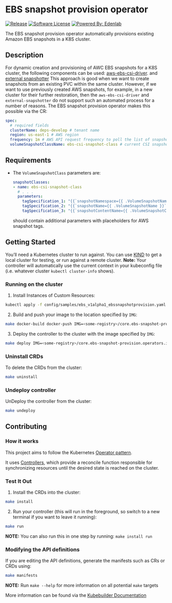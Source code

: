 # EBS snapshot provision operator

[![Release](https://img.shields.io/github/v/release/edenlabllc/ebs-snapshot-provision.operators.infra.svg?style=for-the-badge)](https://github.com/edenlabllc/ebs-snapshot-provision.operators.infra/releases/latest)
[![Software License](https://img.shields.io/github/license/edenlabllc/ebs-snapshot-provision.operators.infra.svg?style=for-the-badge)](LICENSE)
[![Powered By: Edenlab](https://img.shields.io/badge/powered%20by-edenlab-8A2BE2.svg?style=for-the-badge)](https://edenlab.io)

The EBS snapshot provision operator automatically provisions existing Amazon EBS snapshots in a K8S cluster.

## Description

For dynamic creation and provisioning of AWC EBS snapshots for a K8S cluster, the following components can be
used: [aws-ebs-csi-driver](https://github.com/kubernetes-sigs/aws-ebs-csi-driver/tree/master/examples/kubernetes/snapshot).
and [external snapshotter](https://github.com/kubernetes-csi/external-snapshotter)
This approach is good when we want to create snapshots from an existing PVC within the same cluster.
However, if we want to use previously created AWS snapshots, for example, in a new cluster for their further
restoration,
then the `aws-ebs-csi-driver` and `external-snapshotter` do not support such an automated process for a number of
reasons.
The EBS snapshot provision operator makes this possible via the CR:

```yaml
spec:
  # required fields
  clusterName: deps-develop # tenant name
  region: us-east-1 # AWS region
  frequency: 1m # AWS API request frequency to poll the list of snapshots
  volumeSnapshotClassName: ebs-csi-snapshot-class # current CSI snapshot class name
```

## Requirements

* The `VolumeSnapshotClass` parameters are:
  ```yaml
  snapshotClasses:
  - name: ebs-csi-snapshot-class
    # . . .
    parameters:
      tagSpecification_1: "{{`snapshotNamespace={{ .VolumeSnapshotNamespace }}`}}"
      tagSpecification_2: "{{`snapshotName={{ .VolumeSnapshotName }}`}}"
      tagSpecification_3: "{{`snapshotContentName={{ .VolumeSnapshotContentName }}`}}"
  ```
  should contain additional parameters with placeholders for AWS snapshot tags.

## Getting Started

You’ll need a Kubernetes cluster to run against. You can use [KIND](https://sigs.k8s.io/kind) to get a local cluster for
testing, or run against a remote cluster.
**Note:** Your controller will automatically use the current context in your kubeconfig file (i.e. whatever
cluster `kubectl cluster-info` shows).

### Running on the cluster

1. Install Instances of Custom Resources:

```sh
kubectl apply -f config/samples/ebs_v1alpha1_ebssnapshotprovision.yaml
```

2. Build and push your image to the location specified by `IMG`:

```sh
make docker-build docker-push IMG=<some-registry>/core.ebs-snapshot-provision.operators.infra:tag
```

3. Deploy the controller to the cluster with the image specified by `IMG`:

```sh
make deploy IMG=<some-registry>/core.ebs-snapshot-provision.operators.infra:tag
```

### Uninstall CRDs

To delete the CRDs from the cluster:

```sh
make uninstall
```

### Undeploy controller

UnDeploy the controller from the cluster:

```sh
make undeploy
```

## Contributing

### How it works

This project aims to follow the
Kubernetes [Operator pattern](https://kubernetes.io/docs/concepts/extend-kubernetes/operator/).

It uses [Controllers](https://kubernetes.io/docs/concepts/architecture/controller/),
which provide a reconcile function responsible for synchronizing resources until the desired state is reached on the
cluster.

### Test It Out

1. Install the CRDs into the cluster:

```sh
make install
```

2. Run your controller (this will run in the foreground, so switch to a new terminal if you want to leave it running):

```sh
make run
```

**NOTE:** You can also run this in one step by running: `make install run`

### Modifying the API definitions

If you are editing the API definitions, generate the manifests such as CRs or CRDs using:

```sh
make manifests
```

**NOTE:** Run `make --help` for more information on all potential `make` targets

More information can be found via the [Kubebuilder Documentation](https://book.kubebuilder.io/introduction.html)
